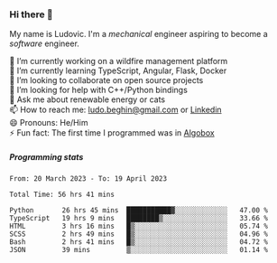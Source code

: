 ### Hi there 👋

My name is Ludovic. I'm a *mechanical* engineer aspiring to become a *software* engineer.

 🔭 I’m currently working on a wildfire management platform<br/>
 🌱 I’m currently learning TypeScript, Angular, Flask, Docker<br/>
 👯 I’m looking to collaborate on open source projects<br/>
 🤔 I’m looking for help with C++/Python bindings<br/>
 💬 Ask me about renewable energy or cats<br/>
 📫 How to reach me: ludo.beghin@gmail.com or [Linkedin](https://www.linkedin.com/in/ludovic-beghin/)<br/>
 😄 Pronouns: He/Him<br/>
 ⚡ Fun fact: The first time I programmed was in [Algobox](https://fr.wikipedia.org/wiki/Algobox)<br/>

##### Programming stats
<!--START_SECTION:waka-->

```text
From: 20 March 2023 - To: 19 April 2023

Total Time: 56 hrs 41 mins

Python       26 hrs 45 mins  ███████████▓░░░░░░░░░░░░░   47.00 %
TypeScript   19 hrs 9 mins   ████████▒░░░░░░░░░░░░░░░░   33.66 %
HTML         3 hrs 16 mins   █▒░░░░░░░░░░░░░░░░░░░░░░░   05.74 %
SCSS         2 hrs 49 mins   █▒░░░░░░░░░░░░░░░░░░░░░░░   04.96 %
Bash         2 hrs 41 mins   █▒░░░░░░░░░░░░░░░░░░░░░░░   04.72 %
JSON         39 mins         ▒░░░░░░░░░░░░░░░░░░░░░░░░   01.14 %
```

<!--END_SECTION:waka-->

